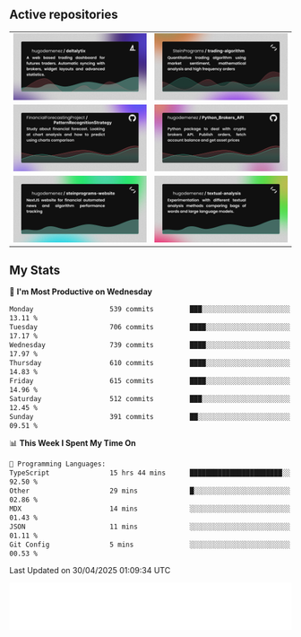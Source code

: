 ## Active repositories
|||
| ------------- | ------------- |
|[![Deltalytix](assets/deltalytix-preview.png)](https://github.com/hugodemenez/deltalytix)|[![Python Trading Algorithm](assets/base_python_architecture.png)](https://github.com/SteinPrograms/base-python-architecture)|
|[![Quantitative Prediction](assets/pattern_recognition_strategy.png)](https://github.com/FinancialForecastingProject/PatternRecognitionStrategy.git)|[![Broker SDK](assets/python_brokers_api.png)](https://github.com/hugodemenez/Python_Brokers_API)|
|[![NextJS Website](assets/steinprograms-website.png)](https://github.com/hugodemenez/steinprograms-website)|[![Textual](assets/textual-analysis.png)](https://github.com/hugodemenez/textual-analysis)|


## My Stats

<!--START_SECTION:waka-->
📅 **I'm Most Productive on Wednesday** 

```text
Monday                   539 commits         ███░░░░░░░░░░░░░░░░░░░░░░   13.11 % 
Tuesday                  706 commits         ████░░░░░░░░░░░░░░░░░░░░░   17.17 % 
Wednesday                739 commits         ████░░░░░░░░░░░░░░░░░░░░░   17.97 % 
Thursday                 610 commits         ████░░░░░░░░░░░░░░░░░░░░░   14.83 % 
Friday                   615 commits         ████░░░░░░░░░░░░░░░░░░░░░   14.96 % 
Saturday                 512 commits         ███░░░░░░░░░░░░░░░░░░░░░░   12.45 % 
Sunday                   391 commits         ██░░░░░░░░░░░░░░░░░░░░░░░   09.51 % 
```


📊 **This Week I Spent My Time On** 

```text
💬 Programming Languages: 
TypeScript               15 hrs 44 mins      ███████████████████████░░   92.50 % 
Other                    29 mins             █░░░░░░░░░░░░░░░░░░░░░░░░   02.86 % 
MDX                      14 mins             ░░░░░░░░░░░░░░░░░░░░░░░░░   01.43 % 
JSON                     11 mins             ░░░░░░░░░░░░░░░░░░░░░░░░░   01.11 % 
Git Config               5 mins              ░░░░░░░░░░░░░░░░░░░░░░░░░   00.53 % 
```


 Last Updated on 30/04/2025 01:09:34 UTC
<!--END_SECTION:waka-->

![Coding metrics](metrics.plugin.wakatime.svg)
